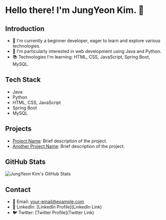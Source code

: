 # Hello there! I'm JungYeon Kim. 👋

## Introduction
- 🌱 I'm currently a beginner developer, eager to learn and explore various technologies.
- 🔭 I'm particularly interested in web development using Java and Python.
- 📚 Technologies I'm learning: HTML, CSS, JavaScript, Spring Boot, MySQL.

## Tech Stack
- Java
- Python
- HTML, CSS, JavaScript
- Spring Boot
- MySQL

## Projects
- [Project Name](Link): Brief description of the project.
- [Another Project Name](Link): Brief description of the project.

## GitHub Stats
![JungYeon Kim's GitHub Stats](https://github-readme-stats.vercel.app/api?username=JungYeonKim&show_icons=true&theme=radical)

## Contact
- 📧 Email: your-email@example.com
- 🔗 LinkedIn: [LinkedIn Profile](LinkedIn Link)
- 🐦 Twitter: [Twitter Profile](Twitter Link)
